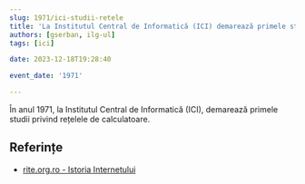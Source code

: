```yaml
---
slug: 1971/ici-studii-retele
title: 'La Institutul Central de Informatică (ICI) demarează primele studii privind rețelele de calculatoare'
authors: [gserban, ilg-ul]
tags: [ici]

date: 2023-12-18T19:28:40

event_date: '1971'

---
```


În anul 1971, la Institutul Central de Informatică (ICI), demarează primele studii privind rețelele de calculatoare.

<!-- truncate -->

## Referințe

- [rite.org.ro - Istoria Internetului](https://rite.org.ro/istoria-internetului/)
